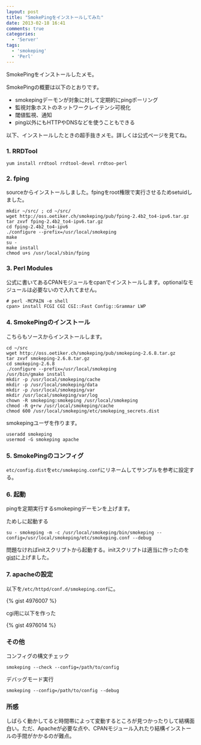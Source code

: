 ```yaml
---
layout: post
title: "SmokePingをインストールしてみた"
date: 2013-02-18 16:41
comments: true
categories: 
  - 'Server'
tags:
  - 'smokeping'
  - 'Perl'
---
```

SmokePingをインストールしたメモ。

SmokePingの概要は以下のとおりです。

- smokepingデーモンが対象に対して定期的にpingポーリング
- 監視対象ホストのネットワークレイテンシ可視化
- 閾値監視、通知
- ping以外にもHTTPやDNSなどを使うこともできる

以下、インストールしたときの超手抜きメモ。詳しくは公式ページを見てね。

<!-- more -->

### 1. RRDTool

    yum install rrdtool rrdtool-devel rrdtoo-perl   
 
### 2. fping

sourceからインストールしました。fpingをroot権限で実行させるためsetuidしました。

    mkdir ~/src/ ; cd ~/src/
    wget http://oss.oetiker.ch/smokeping/pub/fping-2.4b2_to4-ipv6.tar.gz
    tar zxvf fping-2.4b2_to4-ipv6.tar.gz
    cd fping-2.4b2_to4-ipv6
    ./configure --prefix=/usr/local/smokeping
    make
    su -
    make install
    chmod u+s /usr/local/sbin/fping

### 3. Perl Modules
公式に書いてあるCPANモジュールをcpanでインストールします。optionalなモジュールは必要ないので入れてません。

    # perl -MCPAIN -e shell
    cpan> install FCGI CGI CGI::Fast Config::Grammar LWP

### 4. SmokePingのインストール

こちらもソースからインストールします。

    cd ~/src
    wget http://oss.oetiker.ch/smokeping/pub/smokeping-2.6.8.tar.gz
    tar zxvf smokeping-2.6.8.tar.gz
    cd smokeping-2.6.8
    ./configure --prefix=/usr/local/smokeping
    /usr/bin/gmake install
    mkdir -p /usr/local/smokeping/cache
    mkdir -p /usr/local/smokeping/data
    mkdir -p /usr/local/smokeping/var
    mkdir /usr/local/smokeping/var/log
    chown -R smokeping:smokeping /usr/local/smokeping
    chmod -R g+rw /usr/local/smokeping/cache
    chmod 600 /usr/local/smokeping/etc/smokeping_secrets.dist

smokepingユーザを作ります。

    useradd smokeping
    usermod -G smokeping apache

### 5. SmokePingのコンフィグ

`etc/config.dist`を`etc/smokeping.conf`にリネームしてサンプルを参考に設定する。

### 6. 起動
pingを定期実行するsmokepingデーモンを上げます。

ためしに起動する

    su - smokeping -m -c /usr/local/smokeping/bin/smokeping --config=/usr/local/smokeping/etc/smokeping.conf --debug

問題なければinitスクリプトから起動する。initスクリプトは適当に作ったのを[gist](https://gist.github.com/niku4i/4975644)に上げました。


### 7. apacheの設定

以下を`/etc/httpd/conf.d/smokeping.conf`に。

{% gist 4976007 %}

cgi用に以下を作った

{% gist 4976014 %}

### その他

コンフィグの構文チェック

    smokeping --check --config=/path/to/config

デバッグモード実行

    smokeping --config=/path/to/config --debug

### 所感

しばらく動かしてると時間帯によって変動するところが見つかったりして結構面白い。ただ、Apacheが必要な点や、CPANモジュール入れたり結構インストールの手間がかかるのが難点。

